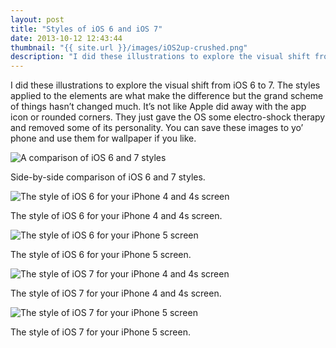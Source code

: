 ```yaml
---
layout: post
title: "Styles of iOS 6 and iOS 7"
date: 2013-10-12 12:43:44
thumbnail: "{{ site.url }}/images/iOS2up-crushed.png"
description: "I did these illustrations to explore the visual shift from iOS 6 to 7. The styles applied to the elements are what make the difference but the grand scheme of things hasn’t changed much. It’s not like Apple did away with the app icon or rounded corners. They just gave the OS some electro-shock therapy and removed some of its personality."
---
```


I did these illustrations to explore the visual shift from iOS 6 to 7. The styles applied to the elements are what make the difference but the grand scheme of things hasn’t changed much. It’s not like Apple did away with the app icon or rounded corners.  They just gave the OS some electro-shock therapy and removed some of its personality. You can save these images to yo’ phone and use them for wallpaper if you like.

<img src="{{ site.url }}/images/iOS2up-crushed.png" alt="A comparison of iOS 6 and 7 styles" />
<p class="image-caption">Side-by-side comparison of iOS 6 and 7 styles.</p>
<img src="{{ site.url }}/images/iOS6-35portrait.png" alt="The style of iOS 6 for your iPhone 4 and 4s screen"/>
<p class="image-caption">The style of iOS 6 for your iPhone 4 and 4s screen.</p>
<img src="{{ site.url }}/images/iOS6-4portrait.png" alt="The style of iOS 6 for your iPhone 5 screen"/>
<p class="image-caption">The style of iOS 6 for your iPhone 5 screen.</p>
<img src="{{ site.url }}/images/iOS7-35portrait.png" alt="The style of iOS 7 for your iPhone 4 and 4s screen"/>
<p class="image-caption">The style of iOS 7 for your iPhone 4 and 4s screen.</p>
<img src="{{ site.url }}/images/iOS7-4portrait.png" alt="The style of iOS 7 for your iPhone 5 screen"/>
<p class="image-caption">The style of iOS 7 for your iPhone 5 screen.</p>